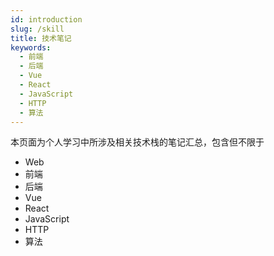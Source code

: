 ```yaml
---
id: introduction
slug: /skill
title: 技术笔记
keywords:
  - 前端
  - 后端
  - Vue
  - React
  - JavaScript
  - HTTP
  - 算法
---
```


本页面为个人学习中所涉及相关技术栈的笔记汇总，包含但不限于

- Web
- 前端
- 后端
- Vue
- React
- JavaScript
- HTTP
- 算法
